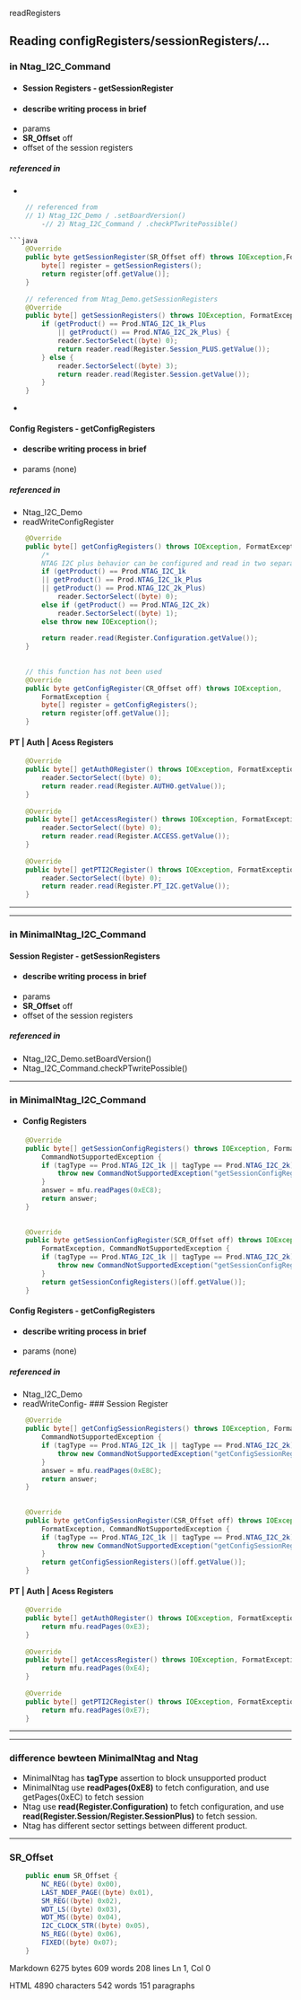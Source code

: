 
  
readRegisters

  
  
## Reading configRegisters/sessionRegisters/...  
  

### in Ntag_I2C_Command  

- #### Session Registers - getSessionRegister  
- #### describe writing process in brief  
 - params  
 - **SR_Offset** off  
 - offset  of the session registers  
  
 ##### referenced in  
 -  

```java  
	// referenced from   
	// 1) Ntag_I2C_Demo / .setBoardVersion()   
		-// 2) Ntag_I2C_Command / .checkPTwritePossible()  
  
```java  
	@Override    
	public byte getSessionRegister(SR_Offset off) throws IOException,FormatException{    
		byte[] register = getSessionRegisters();    
		return register[off.getValue()];    
	}  
  
	// referenced from Ntag_Demo.getSessionRegisters   
	@Override    
	public byte[] getSessionRegisters() throws IOException, FormatException {    
		if (getProduct() == Prod.NTAG_I2C_1k_Plus   
			|| getProduct() == Prod.NTAG_I2C_2k_Plus) {    
			reader.SectorSelect((byte) 0);    
			return reader.read(Register.Session_PLUS.getValue());    
		} else {    
			reader.SectorSelect((byte) 3);    
			return reader.read(Register.Session.getValue());    
		}    
	}  
```  

-   
    
  
  

#### Config Registers - getConfigRegisters  

- #### describe writing process in brief  
 - params (none)  
 ##### referenced in  
 - Ntag_I2C_Demo  
 - readWriteConfigRegister  
    

```java  
	@Override    
	public byte[] getConfigRegisters() throws IOException, FormatException {    
		/*    
		NTAG I2C plus behavior can be configured and read in two separate locations depending if the configurations shall be effective within the communication session (use session registers) or by default after Power-On Reset (POR) (use configuration registers). */    
		if (getProduct() == Prod.NTAG_I2C_1k   
		|| getProduct() == Prod.NTAG_I2C_1k_Plus  		  
		|| getProduct() == Prod.NTAG_I2C_2k_Plus)    
			reader.SectorSelect((byte) 0);    
		else if (getProduct() == Prod.NTAG_I2C_2k)    
			reader.SectorSelect((byte) 1);    
		else throw new IOException();    
  
		return reader.read(Register.Configuration.getValue());    
	}  
  
  
	// this function has not been used   
	@Override    
	public byte getConfigRegister(CR_Offset off) throws IOException,    
		FormatException {    
		byte[] register = getConfigRegisters();    
		return register[off.getValue()];    
	}  
```  

#### PT | Auth | Acess Registers  
    

```java  
	@Override    
	public byte[] getAuth0Register() throws IOException, FormatException,CommandNotSupportedException {    
		reader.SectorSelect((byte) 0);    
		return reader.read(Register.AUTH0.getValue());    
	}    
  
	@Override    
	public byte[] getAccessRegister() throws IOException, FormatException,CommandNotSupportedException {    
		reader.SectorSelect((byte) 0);    
		return reader.read(Register.ACCESS.getValue());    
	}    
  
	@Override    
	public byte[] getPTI2CRegister() throws IOException, FormatException,CommandNotSupportedException {    
		reader.SectorSelect((byte) 0);    
		return reader.read(Register.PT_I2C.getValue());    
	}  
```  
  

-------------------------------  

-------------------------------  
  

### in MinimalNtag_I2C_Command  
  

#### Session Register - getSessionRegisters  

- #### describe writing process in brief  
 - params  
 - **SR_Offset** off  
 - offset  of the session registers  
  
 ##### referenced in  
 - Ntag_I2C_Demo.setBoardVersion()   
 - Ntag_I2C_Command.checkPTwritePossible()  

------------  

### in MinimalNtag_I2C_Command  
  

- #### Config Registers  

```java  
	@Override    
	public byte[] getSessionConfigRegisters() throws IOException, FormatException,    
		CommandNotSupportedException {    
		if (tagType == Prod.NTAG_I2C_1k || tagType == Prod.NTAG_I2C_2k) {    
			throw new CommandNotSupportedException("getSessionConfigRegisters is not sSupported for this Phone with NTAG I2C 2k");    
		}    
		answer = mfu.readPages(0xEC8);    
		return answer;    
	}    
  
  
	@Override    
	public byte getSessionConfigRegister(SCR_Offset off) throws IOException,    
		FormatException, CommandNotSupportedException {    
		if (tagType == Prod.NTAG_I2C_1k || tagType == Prod.NTAG_I2C_2k) {    
			throw new CommandNotSupportedException("getSessionConfigRegister is not sSupported for this Phone with NTAG I2C 2k");    
		}    
		return getSessionConfigRegisters()[off.getValue()];    
	}  
```  
  

#### Config Registers - getConfigRegisters  

- #### describe writing process in brief  
 - params (none)  
 ##### referenced in  
 - Ntag_I2C_Demo  
 - readWriteConfig- ### Session Register  
    

```java  
	@Override    
	public byte[] getConfigSessionRegisters() throws IOException, FormatException,    
		CommandNotSupportedException {    
		if (tagType == Prod.NTAG_I2C_1k || tagType == Prod.NTAG_I2C_2k) {    
			throw new CommandNotSupportedException("getConfigSessionRegisters is not Ssupported for this Phone with NTAG I2C 2k");    
		}    
		answer = mfu.readPages(0xE8C);    
		return answer;    
	}    
  
  
	@Override    
	public byte getConfigSessionRegister(CSR_Offset off) throws IOException,    
		FormatException, CommandNotSupportedException {    
		if (tagType == Prod.NTAG_I2C_1k || tagType == Prod.NTAG_I2C_2k) {    
			throw new CommandNotSupportedException("getConfigSessionRegister is not Ssupported for this Phone with NTAG I2C 2k");    
		}    
		return getConfigSessionRegisters()[off.getValue()];    
	}  
```  

#### PT | Auth | Acess Registers  
    

```java  
	@Override    
	public byte[] getAuth0Register() throws IOException, FormatException,CommandNotSupportedException {    
		return mfu.readPages(0xE3);    
	}    
  
	@Override    
	public byte[] getAccessRegister() throws IOException, FormatException,CommandNotSupportedException {    
		return mfu.readPages(0xE4);    
	}    
  
	@Override    
	public byte[] getPTI2CRegister() throws IOException, FormatException,CommandNotSupportedException {    
		return mfu.readPages(0xE7);  
	}  
```  
  
  

---------------------  

----------  
  

### difference bewteen MinimalNtag and Ntag  

- MinimalNtag has **tagType** assertion to block unsupported product  
- MinimalNtag use **readPages(0xE8)** to fetch configuration, and use getPages(0xEC) to fetch session  
- Ntag use **read(Register.Configuration)** to fetch configuration, and use **read(Register.Session/Register.SessionPlus)** to fetch session.  
- Ntag has different sector settings between different product.  
  

--------  
  

### SR_Offset  

```java  
	public enum SR_Offset {    
		NC_REG((byte) 0x00),   
		LAST_NDEF_PAGE((byte) 0x01),  
		SM_REG((byte) 0x02),   
		WDT_LS((byte) 0x03), 		  
		WDT_MS((byte) 0x04),   
		I2C_CLOCK_STR((byte) 0x05),   
		NS_REG((byte) 0x06),   
		FIXED((byte) 0x07);     
	}  
```  

Markdown 6275  bytes 609  words 208  lines Ln 1, Col 0

HTML 4890  characters 542  words 151  paragraphs
<!--stackedit_data:
eyJoaXN0b3J5IjpbMTk3NDA5MzM2NF19
-->